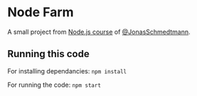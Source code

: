 # Node Farm

A small project from [Node.js course](https://github.com/jonasschmedtmann/complete-node-bootcamp) of [@JonasSchmedtmann](https://github.com/jonasschmedtmann).

## Running this code

For installing dependancies: `npm install`

For running the code: `npm start`
